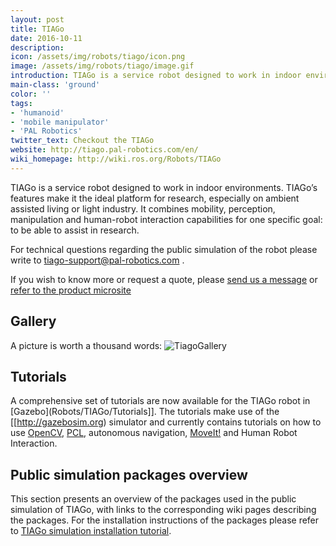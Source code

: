 ```yaml
---
layout: post
title: TIAGo
date: 2016-10-11
description:
icon: /assets/img/robots/tiago/icon.png
image: /assets/img/robots/tiago/image.gif
introduction: TIAGo is a service robot designed to work in indoor environments.
main-class: 'ground'
color: ''
tags:
- 'humanoid'
- 'mobile manipulator'
- 'PAL Robotics'
twitter_text: Checkout the TIAGo
website: http://tiago.pal-robotics.com/en/
wiki_homepage: http://wiki.ros.org/Robots/TIAGo
---
```


TIAGo is a service robot designed to work in indoor environments. TIAGo’s features make it the ideal platform for research, especially on ambient assisted living or light industry. It combines mobility, perception, manipulation and human-robot interaction capabilities for one specific goal: to be able to assist in research.

For technical questions regarding the public simulation of the robot please write to tiago-support@pal-robotics.com .

If you wish to know more or request a quote, please [send us a message](http://pal-robotics.com/en/company) or [refer to the product microsite](http://tiago.pal-robotics.com/en/) 

## Gallery
A picture is worth a thousand words:
![TiagoGallery](/assets/img/robots/tiago/TIAGo_gallery.jpg)

## Tutorials
A comprehensive set of tutorials are now available for the TIAGo robot in [Gazebo](Robots/TIAGo/Tutorials]]. The tutorials make use of the [[http://gazebosim.org) simulator and currently contains tutorials on how to use [OpenCV](http://opencv.org), [PCL](http://pointclouds.org), autonomous navigation, [MoveIt!](http://moveit.ros.org) and Human Robot Interaction.

## Public simulation packages overview

This section presents an overview of the packages used in the public simulation of TIAGo, with links to the corresponding wiki pages describing the packages. For the installation instructions of the packages please refer to [TIAGo simulation installation tutorial](http://wiki.ros.org/Robots/TIAGo/Tutorials/TiagoSimulation).

